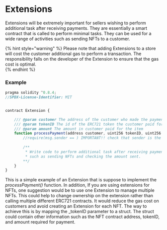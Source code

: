 # Extensions

Extensions will be extremely important for sellers wishing to perform additional task after receiving payments. They are essentially a smart contract that is called to perform minimal tasks. They can be used for a wide range of activities such as sending NFTs to a customer. 

{% hint style="warning" %}
Please note that adding Extensions to a store will cost the customer additional gas to perform a transaction. The responsibility falls on the developer of the Extension to ensure that the gas cost is optimal.  
{% endhint %}

### 

### Example

```javascript
pragma solidity ^0.8.4;
//SPDX-License-Identifier: MIT


contract Extension {

    /// @param customer The address of the customer who made the payment
    /// @param tokenID The id of the ERC721 token the customer paid for
    /// @param amount The amount in customer paid for the item
    function processPayment(address customer, uint256 tokenID, uint256 amount) external {
        //require(msg.sender == ) IMPORTANT!! check that sender is the corrent mToken contract.
        
        /**
         * Write code to perform additional task after receiving payment
         * such as sending NFTs and checking the amount sent.
        **/
    }
}
```

This is a simple example of an Extension that is suppose to implement the _processPayment\(\)_ function. In addition, If you are using extensions for NFTs, one suggestion would be to use one Extension to manage multiple NFTs. This could help to change ownership on the extension rather than calling multiple different ERC721 contracts. It would reduce the gas cost on customers and avoid creating an Extension for each NFT. The way to achieve this is by mapping the \_tokenID parameter to a struct. The struct could contain other information such as the NFT contract address, tokenID, and amount required for payment. 



